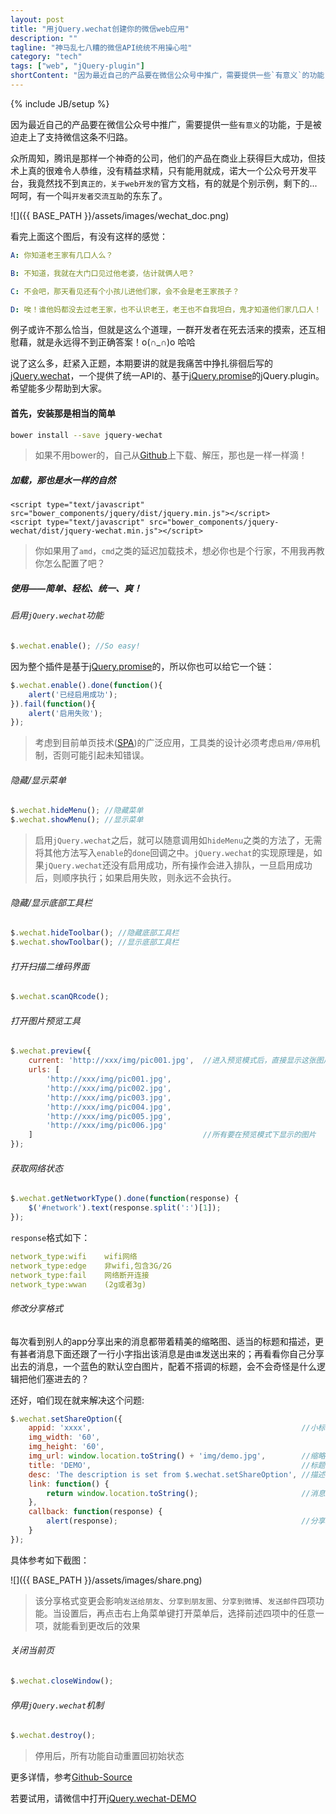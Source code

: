 ```yaml
---
layout: post
title: "用jQuery.wechat创建你的微信web应用"
description: ""
tagline: "神马乱七八糟的微信API统统不用操心啦"
category: "tech"
tags: ["web", "jQuery-plugin"]
shortContent: "因为最近自己的产品要在微信公众号中推广，需要提供一些`有意义`的功能，于是被迫走上了支持微信这条不归路"
---
```

{% include JB/setup %}


因为最近自己的产品要在微信公众号中推广，需要提供一些`有意义`的功能，于是被迫走上了支持微信这条不归路。

众所周知，腾讯是那样一个神奇的公司，他们的产品在商业上获得巨大成功，但技术上真的很难令人恭维，没有精益求精，只有能用就成，诺大一个公众号开发平台，我竟然找不到`真正的，关于web开发的`官方文档，有的就是个别示例，剩下的...呵呵，有一个叫`开发者交流互助`的东东了。

![]({{ BASE_PATH }}/assets/images/wechat_doc.png)

看完上面这个图后，有没有这样的感觉：

```yaml
A: 你知道老王家有几口人么？

B: 不知道，我就在大门口见过他老婆，估计就俩人吧？

C: 不会吧，那天看见还有个小孩儿进他们家，会不会是老王家孩子？

D: 唉！谁他妈都没去过老王家，也不认识老王，老王也不自我坦白，鬼才知道他们家几口人！
```

例子或许不那么恰当，但就是这么个道理，一群开发者在死去活来的摸索，还互相慰藉，就是永远得不到正确答案！o(∩\_∩)o 哈哈

说了这么多，赶紧入正题，本期要讲的就是我痛苦中挣扎徘徊后写的[jQuery.wechat][jquery-wechat-url]，一个提供了统一API的、基于[jQuery.promise][promise-url]的jQuery.plugin。希望能多少帮助到大家。

#### 首先，安装那是相当的简单 ####

```bash
bower install --save jquery-wechat
```

> 如果不用bower的，自己从[Github][download-url]上下载、解压，那也是一样一样滴！


##### 加载，那也是水一样的自然 #####

```markup
<script type="text/javascript" src="bower_components/jquery/dist/jquery.min.js"></script>
<script type="text/javascript" src="bower_components/jquery-wechat/dist/jquery-wechat.min.js"></script>
```

> 你如果用了`amd`，`cmd`之类的延迟加载技术，想必你也是个行家，不用我再教你怎么配置了吧？

##### 使用——简单、轻松、统一、爽！ #####

###### 启用`jQuery.wechat`功能 ######

```javascript
$.wechat.enable(); //So easy!
```

因为整个插件是基于[jQuery.promise][promise-url]的，所以你也可以给它一个链：

```javascript
$.wechat.enable().done(function(){
    alert('已经启用成功');
}).fail(function(){
    alert('启用失败');
});
```

> 考虑到目前单页技术([SPA][spa-url])的广泛应用，工具类的设计必须考虑`启用/停用`机制，否则可能引起未知错误。


###### 隐藏/显示菜单 ######

```javascript
$.wechat.hideMenu(); //隐藏菜单
$.wechat.showMenu(); //显示菜单
```

> 启用`jQuery.wechat`之后，就可以随意调用如`hideMenu`之类的方法了，无需将其他方法写入`enable`的`done`回调之中。`jQuery.wechat`的实现原理是，如果`jQuery.wechat`还没有启用成功，所有操作会进入排队，一旦启用成功后，则顺序执行；如果启用失败，则永远不会执行。

###### 隐藏/显示底部工具栏 ######

```javascript
$.wechat.hideToolbar(); //隐藏底部工具栏
$.wechat.showToolbar(); //显示底部工具栏
```

###### 打开扫描二维码界面 ######

```javascript
$.wechat.scanQRcode();
```

###### 打开图片预览工具 ######

```javascript
$.wechat.preview({
    current: 'http://xxx/img/pic001.jpg',  //进入预览模式后，直接显示这张图片
    urls: [
        'http://xxx/img/pic001.jpg',
        'http://xxx/img/pic002.jpg',
        'http://xxx/img/pic003.jpg',
        'http://xxx/img/pic004.jpg',
        'http://xxx/img/pic005.jpg',
        'http://xxx/img/pic006.jpg'
    ]                                      //所有要在预览模式下显示的图片
});
```

###### 获取网络状态 ######

```javascript
$.wechat.getNetworkType().done(function(response) {
    $('#network').text(response.split(':')[1]);
});
```

`response`格式如下：

```yaml
network_type:wifi    wifi网络
network_type:edge    非wifi,包含3G/2G
network_type:fail    网络断开连接
network_type:wwan    (2g或者3g)
```

###### 修改分享格式 ######

每次看到别人的app分享出来的消息都带着精美的缩略图、适当的标题和描述，更有甚者消息下面还跟了一行小字指出该消息是由`谁`发送出来的；再看看你自己分享出去的消息，一个蓝色的默认空白图片，配着不搭调的标题，会不会奇怪是什么逻辑把他们塞进去的？

还好，咱们现在就来解决这个问题:

```javascript
$.wechat.setShareOption({
    appid: 'xxxx',                                               //小标appid
    img_width: '60',
    img_height: '60',
    img_url: window.location.toString() + 'img/demo.jpg',        //缩略图
    title: 'DEMO',                                               //标题
    desc: 'The description is set from $.wechat.setShareOption', //描述
    link: function() {
        return window.location.toString();                       //消息分享出去后，用户点击消息打开的链接地址
    },
    callback: function(response) {
        alert(response);                                         //分享后的回调函数，常见的有成功和取消
    }
});
```

具体参考如下截图：

![]({{ BASE_PATH }}/assets/images/share.png)

> 该分享格式变更会影响`发送给朋友`、`分享到朋友圈`、`分享到微博`、`发送邮件`四项功能。当设置后，再点击右上角菜单键打开菜单后，选择前述四项中的任意一项，就能看到更改后的效果


###### 关闭当前页 ######

```javascript
$.wechat.closeWindow();
```

###### 停用`jQuery.wechat`机制 ######

```javascript
$.wechat.destroy();
```

> 停用后，所有功能自动重置回初始状态


更多详情，参考[Github-Source](https://github.com/leftstick/jquery-wechat)

若要试用，请微信中打开[jQuery.wechat-DEMO][jquery-wechat-url]

[download-url]: https://github.com/leftstick/jquery-wechat/archive/master.zip
[jquery-wechat-url]: http://leftstick.github.io/jquery-wechat/
[promise-url]: http://api.jquery.com/Types/#Promise
[spa-url]: http://en.wikipedia.org/wiki/Single-page_application
